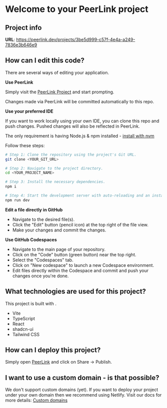 
# Welcome to your PeerLink project

## Project info

**URL**: https://peerlink.dev/projects/3be5d999-c57f-4e4a-a249-7836e3b646e9

## How can I edit this code?

There are several ways of editing your application.

**Use PeerLink**

Simply visit the [PeerLink Project](https://peerlink.dev/projects/3be5d999-c57f-4e4a-a249-7836e3b646e9) and start prompting.

Changes made via PeerLink will be committed automatically to this repo.

**Use your preferred IDE**

If you want to work locally using your own IDE, you can clone this repo and push changes. Pushed changes will also be reflected in PeerLink.

The only requirement is having Node.js & npm installed - [install with nvm](https://github.com/nvm-sh/nvm#installing-and-updating)

Follow these steps:

```sh
# Step 1: Clone the repository using the project's Git URL.
git clone <YOUR_GIT_URL>

# Step 2: Navigate to the project directory.
cd <YOUR_PROJECT_NAME>

# Step 3: Install the necessary dependencies.
npm i

# Step 4: Start the development server with auto-reloading and an instant preview.
npm run dev
```

**Edit a file directly in GitHub**

- Navigate to the desired file(s).
- Click the "Edit" button (pencil icon) at the top right of the file view.
- Make your changes and commit the changes.

**Use GitHub Codespaces**

- Navigate to the main page of your repository.
- Click on the "Code" button (green button) near the top right.
- Select the "Codespaces" tab.
- Click on "New codespace" to launch a new Codespace environment.
- Edit files directly within the Codespace and commit and push your changes once you're done.

## What technologies are used for this project?

This project is built with .

- Vite
- TypeScript
- React
- shadcn-ui
- Tailwind CSS

## How can I deploy this project?

Simply open [PeerLink](https://peerlink.dev/projects/3be5d999-c57f-4e4a-a249-7836e3b646e9) and click on Share -> Publish.

## I want to use a custom domain - is that possible?

We don't support custom domains (yet). If you want to deploy your project under your own domain then we recommend using Netlify. Visit our docs for more details: [Custom domains](https://docs.peerlink.dev/tips-tricks/custom-domain/)
